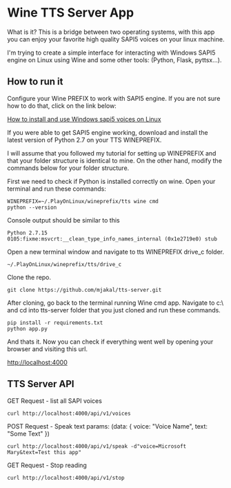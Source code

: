 # Wine TTS Server App

What is it? This is a bridge between two operating systems, with this app you can enjoy your favorite high quality SAPI5 voices on your linux machine.

I'm trying to create a simple interface for interacting with Windows SAPI5 engine on Linux using Wine and some other tools: (Python, Flask, pyttsx...).

## How to run it

Configure your Wine PREFIX to work with SAPI5 engine. If you are not sure how to do that, click on the link below:

[How to install and use Windows sapi5 voices on Linux](https://github.com/mjakal/sapi5_on_linux)

If you were able to get SAPI5 engine working, download and install the latest version of Python 2.7 on your TTS WINEPREFIX.

I will assume that you followed my tutorial for setting up WINEPREFIX and that your folder structure is identical to mine. On the other hand, modify the commands below for your folder structure.

First we need to check if Python is installed correctly on wine. Open your terminal and run these commands:

```
WINEPREFIX=~/.PlayOnLinux/wineprefix/tts wine cmd
python --version
```

Console output should be similar to this

```
Python 2.7.15
0105:fixme:msvcrt:__clean_type_info_names_internal (0x1e2719e0) stub
```

Open a new terminal window and navigate to tts WINEPREFIX drive_c folder.

```
~/.PlayOnLinux/wineprefix/tts/drive_c
```

Clone the repo.

```
git clone https://github.com/mjakal/tts-server.git
```

After cloning, go back to the terminal running Wine cmd app. Navigate to c:\ and cd into tts-server folder that you just cloned and run these commands.

```
pip install -r requirements.txt
python app.py
```

And thats it. Now you can check if everything went well by opening your browser and visiting this url.

[http://localhost:4000](http://localhost:4000)

## TTS Server API

GET Request - list all SAPI voices

```
curl http://localhost:4000/api/v1/voices
```

POST Request - Speak text params: (data: { voice: "Voice Name", text: "Some Text" })

```
curl http://localhost:4000/api/v1/speak -d"voice=Microsoft Mary&text=Test this app"
```

GET Request - Stop reading

```
curl http://localhost:4000/api/v1/stop
```
